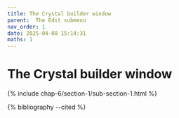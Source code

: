 ```yaml
---
title: The Crystal builder window
parent:  The Edit submenu
nav_order: 1
date: 2025-04-08 15:14:31
maths: 1
---
```


# The Crystal builder window

{% include chap-6/section-1/sub-section-1.html %}

{% bibliography --cited %}


